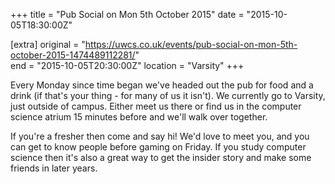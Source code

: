+++
title = "Pub Social on Mon 5th October 2015"
date = "2015-10-05T18:30:00Z"

[extra]
original = "https://uwcs.co.uk/events/pub-social-on-mon-5th-october-2015-1474489112281/"    
end = "2015-10-05T20:30:00Z"
location = "Varsity"
+++

Every Monday since time began we've headed out the pub for food and a drink (if that's your thing - for many of us it isn't). We currently go to Varsity, just outside of campus. Either meet us there or find us in the computer science atrium 15 minutes before and we'll walk over together.

If you're a fresher then come and say hi\! We'd love to meet you, and you can get to know people before gaming on Friday. If you study computer science then it's also a great way to get the insider story and make some friends in later years.

